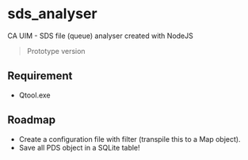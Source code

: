 # sds_analyser
CA UIM - SDS file (queue) analyser created with NodeJS

> Prototype version

## Requirement 

- Qtool.exe 

## Roadmap 

- Create a configuration file with filter (transpile this to a Map object).
- Save all PDS object in a SQLite table!
